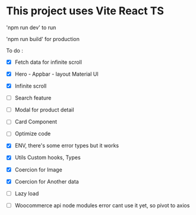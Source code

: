# This project uses Vite React TS

'npm run dev' to run

'npm run build' for production

To do :
- [x] Fetch data for infinite scroll
- [x] Hero - Appbar - layout Material UI
- [x] Infinite scroll
- [ ] Search feature
- [ ] Modal for product detail
- [ ] Card Component 

- [ ] Optimize code
- [x] ENV, there's some error types but it works
- [x] Utils Custom hooks, Types
- [x] Coercion for Image
- [x] Coercion for Another data
- [ ] Lazy load
- [ ] Woocommerce api node modules error cant use it yet, so pivot to axios



